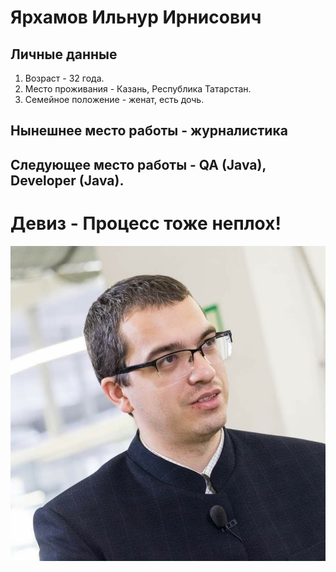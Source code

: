 # Ярхамов Ильнур Ирнисович 

## Личные данные

1. Возраст - 32 года. 
2. Место проживания - Казань, Республика Татарстан. 
3. Семейное положение - женат, есть дочь. 

## Нынешнее место работы - журналистика 

## Следующее место работы - QA (Java), Developer (Java).

# Девиз - Процесс тоже неплох!

![](Фото.jpg)
